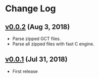 # Change Log

## [v0.0.2](https://pypi.org/project/dataframer/0.0.2/) (Aug 3, 2018)

* Parse zipped GCT files.
* Parse all zipped files with fast C engine.

## [v0.0.1](https://pypi.org/project/dataframer/0.0.1/) (Jul 31, 2018)

* First release